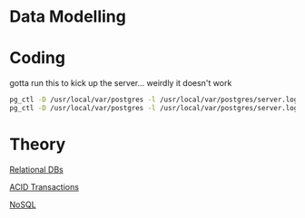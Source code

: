 # Data Modelling

# Coding

gotta run this to kick up the server... weirdly it doesn't work

```bash
pg_ctl -D /usr/local/var/postgres -l /usr/local/var/postgres/server.log start
pg_ctl -D /usr/local/var/postgres -l /usr/local/var/postgres/server.log stop
```

# Theory

[Relational DBs](Data%20Modelling%201f164b6175604e57b0335d6809299f30/Relational%20DBs%2036d5f1f914dc43e3ad241909ffcce825.md)

[ACID Transactions](Data%20Modelling%201f164b6175604e57b0335d6809299f30/ACID%20Transactions%204ff0a856458949a381bfd99bb5fbde88.md)

[NoSQL](Data%20Modelling%201f164b6175604e57b0335d6809299f30/NoSQL%20e762a7d3a6b74e21b8f843b53035f6e0.md)